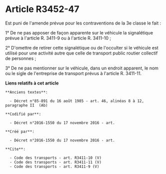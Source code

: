 # Article R3452-47

Est puni de l'amende prévue pour les contraventions de la 3e classe le fait : 

1° De ne pas apposer de façon apparente sur le véhicule la signalétique prévue à l'article R. 3411-9 ou à l'article R.
3411-10 ; 

2° D'omettre de retirer cette signalétique ou de l'occulter si le véhicule est utilisé pour une activité autre que celle de
transport public routier collectif de personnes ; 

3° De ne pas mentionner sur le véhicule, dans un endroit apparent, le nom ou le sigle de l'entreprise de transport prévus à
l'article R. 3411-11.

**Liens relatifs à cet article**

	**Anciens textes**:

	  - Décret n°85-891 du 16 août 1985 - art. 46, alinéas 8 à 12, paragraphe II  (Ab)

	**Codifié par**:

	  - Décret n°2016-1550 du 17 novembre 2016 - art.

	**Créé par**:

	  - Décret n°2016-1550 du 17 novembre 2016 - art.

	**Cite**:

	  - Code des transports - art. R3411-10 (V)
	  - Code des transports - art. R3411-11 (V)
	  - Code des transports - art. R3411-9 (V)
